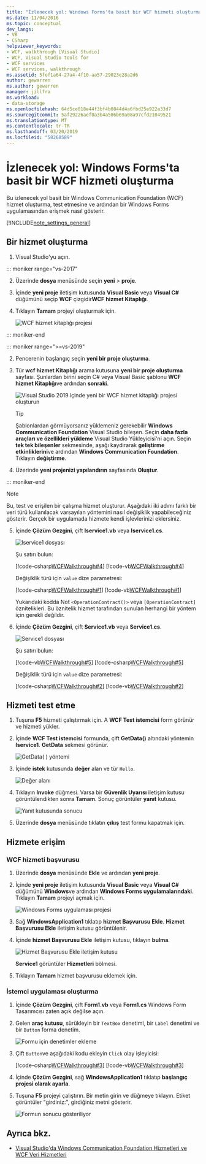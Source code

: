 ```yaml
---
title: "İzlenecek yol: Windows Forms'ta basit bir WCF hizmeti oluşturma"
ms.date: 11/04/2016
ms.topic: conceptual
dev_langs:
- VB
- CSharp
helpviewer_keywords:
- WCF, walkthrough [Visual Studio]
- WCF, Visual Studio tools for
- WCF services
- WCF services, walkthrough
ms.assetid: 5fef1a64-27a4-4f10-aa57-29023e28a2d6
author: gewarren
ms.author: gewarren
manager: jillfra
ms.workload:
- data-storage
ms.openlocfilehash: 64d5ce818e44f3bf4b0844d4a6fbd25e922a33d7
ms.sourcegitcommit: 5af29226aef0a3b4a506b69a08a97cfd21049521
ms.translationtype: MT
ms.contentlocale: tr-TR
ms.lasthandoff: 03/20/2019
ms.locfileid: "58268589"
---
```

# <a name="walkthrough-create-a-simple-wcf-service-in-windows-forms"></a>İzlenecek yol: Windows Forms'ta basit bir WCF hizmeti oluşturma

Bu izlenecek yol basit bir Windows Communication Foundation (WCF) hizmet oluşturma, test etmesine ve ardından bir Windows Forms uygulamasından erişmek nasıl gösterir.

[!INCLUDE[note_settings_general](../data-tools/includes/note_settings_general_md.md)]

## <a name="create-a-service"></a>Bir hizmet oluşturma

1. Visual Studio'yu açın.

::: moniker range="vs-2017"

2. Üzerinde **dosya** menüsünde seçin **yeni** > **proje**.

3. İçinde **yeni proje** iletişim kutusunda **Visual Basic** veya **Visual C#**  düğümünü seçip **WCF** çizgidir**WCF hizmet Kitaplığı**.

4. Tıklayın **Tamam** projeyi oluşturmak için.

   ![WCF hizmet kitaplığı projesi](../data-tools/media/wcf1.png)

::: moniker-end

::: moniker range=">=vs-2019"

2. Pencerenin başlangıç seçin **yeni bir proje oluşturma**.

3. Tür **wcf hizmet Kitaplığı** arama kutusuna **yeni bir proje oluşturma** sayfası. Şunlardan birini seçin C# veya Visual Basic şablonu **WCF hizmet Kitaplığı**ve ardından **sonraki**.

   ![Visual Studio 2019 içinde yeni bir WCF hizmet kitaplığı projesi oluşturun](media/vs-2019/create-new-wcf-service-library.png)

   > [!TIP]
   > Şablonlardan görmüyorsanız yüklemeniz gerekebilir **Windows Communication Foundation** Visual Studio bileşen. Seçin **daha fazla araçları ve özellikleri yükleme** Visual Studio Yükleyicisi'ni açın. Seçin **tek tek bileşenler** sekmesinde, aşağı kaydırarak **geliştirme etkinliklerini**ve ardından **Windows Communication Foundation**. Tıklayın **değiştirme**.

4. Üzerinde **yeni projenizi yapılandırın** sayfasında **Oluştur**.

::: moniker-end

   > [!NOTE]
   > Bu, test ve erişilen bir çalışma hizmet oluşturur. Aşağıdaki iki adımı farklı bir veri türü kullanılacak varsayılan yöntemini nasıl değişiklik yapabileceğiniz gösterir. Gerçek bir uygulamada hizmete kendi işlevlerinizi eklersiniz.

5. İçinde **Çözüm Gezgini**, çift **Iservice1.vb** veya **Iservice1.cs**.

   ![Iservice1 dosyası](../data-tools/media/wcf2.png)

   Şu satırı bulun:

   [!code-csharp[WCFWalkthrough#4](../data-tools/codesnippet/CSharp/walkthrough-creating-a-simple-wcf-service-in-windows-forms_1.cs)]
   [!code-vb[WCFWalkthrough#4](../data-tools/codesnippet/VisualBasic/walkthrough-creating-a-simple-wcf-service-in-windows-forms_1.vb)]

   Değişiklik türü için `value` dize parametresi:

   [!code-csharp[WCFWalkthrough#1](../data-tools/codesnippet/CSharp/walkthrough-creating-a-simple-wcf-service-in-windows-forms_2.cs)]
   [!code-vb[WCFWalkthrough#1](../data-tools/codesnippet/VisualBasic/walkthrough-creating-a-simple-wcf-service-in-windows-forms_2.vb)]

   Yukarıdaki kodda Not `<OperationContract()>` veya `[OperationContract]` öznitelikleri. Bu öznitelik hizmet tarafından sunulan herhangi bir yöntem için gerekli değildir.

6. İçinde **Çözüm Gezgini**, çift **Service1.vb** veya **Service1.cs**.

   ![Service1 dosyası](../data-tools/media/wcf3.png)

   Şu satırı bulun:

   [!code-vb[WCFWalkthrough#5](../data-tools/codesnippet/VisualBasic/walkthrough-creating-a-simple-wcf-service-in-windows-forms_3.vb)]
   [!code-csharp[WCFWalkthrough#5](../data-tools/codesnippet/CSharp/walkthrough-creating-a-simple-wcf-service-in-windows-forms_3.cs)]

   Değişiklik türü için `value` dize parametresi:

   [!code-csharp[WCFWalkthrough#2](../data-tools/codesnippet/CSharp/walkthrough-creating-a-simple-wcf-service-in-windows-forms_4.cs)]
   [!code-vb[WCFWalkthrough#2](../data-tools/codesnippet/VisualBasic/walkthrough-creating-a-simple-wcf-service-in-windows-forms_4.vb)]

## <a name="test-the-service"></a>Hizmeti test etme

1. Tuşuna **F5** hizmeti çalıştırmak için. A **WCF Test istemcisi** form görünür ve hizmeti yükler.

2. İçinde **WCF Test istemcisi** formunda, çift **GetData()** altındaki yöntemin **Iservice1**. **GetData** sekmesi görünür.

     ![GetData&#40; &#41; yöntemi](../data-tools/media/wcf4.png)

3. İçinde **istek** kutusunda **değer** alan ve tür `Hello`.

     ![Değer alanı](../data-tools/media/wcf5.png)

4. Tıklayın **Invoke** düğmesi. Varsa bir **Güvenlik Uyarısı** iletişim kutusu görüntülendikten sonra **Tamam**. Sonuç görüntüler **yanıt** kutusu.

     ![Yanıt kutusunda sonucu](../data-tools/media/wcf6.png)

5. Üzerinde **dosya** menüsünde tıklatın **çıkış** test formu kapatmak için.

## <a name="access-the-service"></a>Hizmete erişim

### <a name="reference-the-wcf-service"></a>WCF hizmeti başvurusu

1. Üzerinde **dosya** menüsünde **Ekle** ve ardından **yeni proje**.

2. İçinde **yeni proje** iletişim kutusunda **Visual Basic** veya **Visual C#** düğümünü **Windows**ve ardından  **Windows Forms uygulamalarındaki**. Tıklayın **Tamam** projeyi açmak için.

     ![Windows Forms uygulaması projesi](../data-tools/media/wcf7.png)

3. Sağ **WindowsApplication1** tıklatıp **hizmet Başvurusu Ekle**. **Hizmet Başvurusu Ekle** iletişim kutusu görüntülenir.

4. İçinde **hizmet Başvurusu Ekle** iletişim kutusu, tıklayın **bulma**.

     ![Hizmet Başvurusu Ekle iletişim kutusu](../data-tools/media/wcf8.png)

     **Service1** görüntüler **Hizmetleri** bölmesi.

5. Tıklayın **Tamam** hizmet başvurusu eklemek için.

### <a name="build-a-client-application"></a>İstemci uygulaması oluşturma

1. İçinde **Çözüm Gezgini**, çift **Form1.vb** veya **Form1.cs** Windows Form Tasarımcısı zaten açık değilse açın.

2. Gelen **araç kutusu**, sürükleyin bir `TextBox` denetimi, bir `Label` denetimi ve bir `Button` forma denetim.

     ![Formu için denetimler ekleme](../data-tools/media/wcf9.png)

3. Çift `Button`ve aşağıdaki kodu ekleyin `Click` olay işleyicisi:

     [!code-csharp[WCFWalkthrough#3](../data-tools/codesnippet/CSharp/walkthrough-creating-a-simple-wcf-service-in-windows-forms_5.cs)]
     [!code-vb[WCFWalkthrough#3](../data-tools/codesnippet/VisualBasic/walkthrough-creating-a-simple-wcf-service-in-windows-forms_5.vb)]

4. İçinde **Çözüm Gezgini**, sağ **WindowsApplication1** tıklatıp **başlangıç projesi olarak ayarla**.

5. Tuşuna **F5** projeyi çalıştırın. Bir metin girin ve düğmeye tıklayın. Etiket görüntüler "girdiniz:", girdiğiniz metni gösterir.

     ![Formun sonucu gösteriliyor](../data-tools/media/wcf10.png)

## <a name="see-also"></a>Ayrıca bkz.

- [Visual Studio'da Windows Communication Foundation Hizmetleri ve WCF Veri Hizmetleri](../data-tools/windows-communication-foundation-services-and-wcf-data-services-in-visual-studio.md)